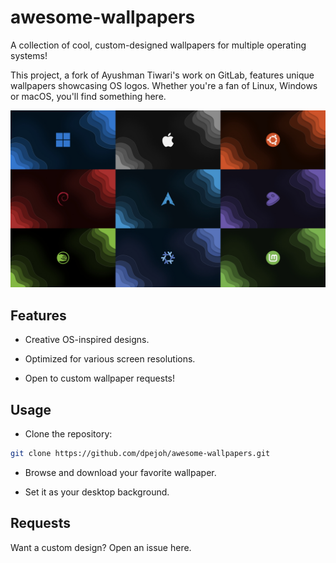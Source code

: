 # awesome-wallpapers

A collection of cool, custom-designed wallpapers for multiple operating systems!

This project, a fork of Ayushman Tiwari's work on GitLab, features unique wallpapers showcasing OS logos. Whether you're a fan of Linux, Windows or macOS, you'll find something here.

![showcase](./thumbnail.jpeg)

## Features

- Creative OS-inspired designs.

- Optimized for various screen resolutions.

- Open to custom wallpaper requests!

## Usage

- Clone the repository:

```sh
git clone https://github.com/dpejoh/awesome-wallpapers.git
```

- Browse and download your favorite wallpaper.

- Set it as your desktop background.

## Requests

Want a custom design? Open an issue here.